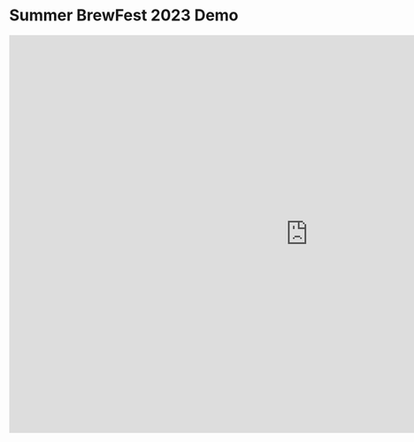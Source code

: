 # Summer BrewFest 2023 Demo
<iframe width="1080" height="720" frameborder="0" allowfullscreen src="https://arcg.is/0a00OH"></iframe>
